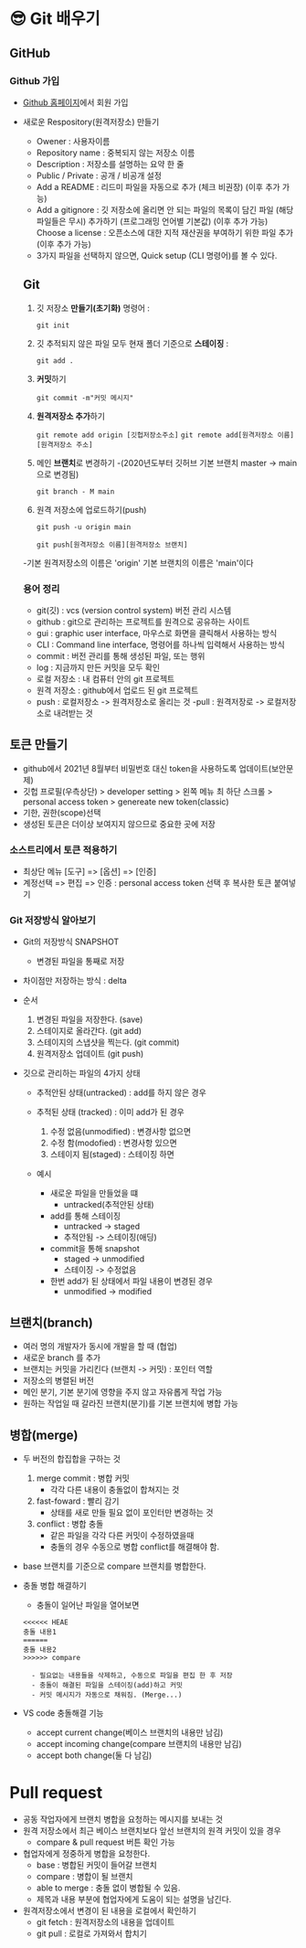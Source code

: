 😎 Git 배우기
=== 

GitHub
---
### Github 가입
- [Github 홈페이지](https://https://github.com/)에서 회원 가입
- 새로운 Respository(원격저장소) 만들기
    - Owener : 사용자이름
    - Repository name : 중복되지 않는 저장소 이름
    - Description : 저장소를 설명하는 요약 한 줄 
    - Public / Private : 공개 / 비공개 설정
    - Add a README : 리드미 파일을 자동으로 추가 (체크 비권장) (이후 추가 가능)
    - Add a gitignore : 깃 저장소에 올리면 안 되는 파일의 목록이 담긴 파일 (해당 파일들은 무시) 추가하기 (프로그래밍 언어별 기본값) (이후 추가 가능)
    Choose a license : 오픈소스에 대한 지적 재산권을 부여하기 위한 파일 추가 (이후 추가 가능)
    - 3가지 파일을 선택하지 않으면, Quick setup (CLI 명령어)를 볼 수 있다. 

    Git
    ---

    1. 깃 저장소 **만들기(초기화)** 명령어 :

        `git init`

     2. 깃 추적되지 않은 파일 모두 현재 폴더 기준으로 **스테이징** : 

        `git add .`

     3. **커밋**하기

         `git commit -m"커밋 메시지"`

     4. **원격저장소 추가**하기

        `git remote add origin [깃헙저장소주소]`
        `git remote add[원격저장소 이름][원격저장소 주소]`

     5. 메인 **브랜치**로 변경하기
        -(2020년도부터 깃허브 기본 브랜치 master -> main으로 변경됨)

        `git branch - M main`

    6. 원격 저장소에 업로드하기(push)

        `git push -u origin main`   

        `git push[원격저장소 이름][원격저장소 브랜치]`

    -기본 원격저장소의 이름은 'origin' 기본 브랜치의 이름은 'main'이다


    ### 용어 정리
    - git(깃) : vcs (version control system) 버전 관리 시스템
    - github : git으로 관리하는 프로젝트를 원격으로 공유하는 사이트
    - gui : graphic user interface, 마우스로 화면을 클릭해서 사용하는 방식
    - CLI : Command line interface, 명령어를 하나씩 입력해서 사용하는 방식
    - commit : 버전 관리를 통해 생성된 파일, 또는 행위
    - log : 지금까지 만든 커밋을 모두 확인 
    - 로컬 저장소 : 내 컴퓨터 안의 git 프로젝트
    - 원격 저장소 : github에서 업로드 된 git 프로젝트
    - push : 로컬저장소 -> 원격저장소로 올리는 것
    -pull : 원격저장로 -> 로컬저장소로 내려받는 것

## 토큰 만들기
- github에서 2021년 8월부터 비밀번호 대신 token을 사용하도록 업데이트(보안문제)
- 깃헙 프로필(우측상단) > developer setting > 왼쪽 메뉴 최 하단 스크롤 > personal access token > genereate new token(classic)
- 기한, 권한(scope)선택
- 생성된 토큰은 더이상 보여지지 않으므로 중요한 곳에 저장

### 소스트리에서 토큰 적용하기
- 최상단 메뉴 [도구] => [옵션] => [인증]
- 계정선택 => 편집 => 인증 : personal access token 선택 후 복사한 토큰 붙여넣기

### Git 저장방식 알아보기
- Git의 저장방식 SNAPSHOT
    - 변경된 파일을 통째로 저장
- 차이점만 저장하는 방식 : delta
- 순서 
    1. 변경된 파일을 저장한다. (save)
    2. 스테이지로 올라간다. (git add)
    3. 스테이지의 스냅샷을 찍는다. (git commit)
    4. 원격저장소 업데이트 (git push)

- 깃으로 관리하는 파일의 4가지 상태
    - 추적안된 상태(untracked) : add를 하지 않은 경우
    - 추적된 상태 (tracked) : 이미 add가 된 경우
        1. 수정 없음(unmodified) : 변경사항 없으면
        2. 수정 함(modofied) : 변경사항 있으면
        3. 스테이지 됨(staged) : 스테이징 하면
    
    - 예시
        - 새로운 파일을 만들었을 떄
            - untracked(추적안된 상태)
        - add를 통해 스테이징 
            - untracked -> staged
            - 추적안됨 -> 스테이징(애딩)
        - commit을 통해 snapshot    
            - staged -> unmodified
            - 스테이징 -> 수정없음
        - 한번 add가 된 상태에서 파일 내용이 변경된 경우 
            - unmodified -> modified


## 브랜치(branch)

- 여러 명의 개발자가 동시에 개발을 할 때 (협업)
- 새로운 branch 를 추가
- 브랜치는 커밋을 가리킨다 (브랜치 -> 커밋) : 포인터 역할
- 저장소의 병렬된 버전
- 메인 분기, 기본 분기에 영향을 주지 않고 자유롭게 작업 가능
- 원하는 작업일 때 갈라진 브랜치(분기)를 기본 브랜치에 병합 가능 

## 병합(merge)
- 두 버전의 합집합을 구하는 것
    1. merge commit : 병합 커밋
        - 각각 다른 내용이 충돌없이 합쳐지는 것
    2. fast-foward : 빨리 감기
        - 상태를 새로 만들 필요 없이 포인터만 변경하는 것
    3. conflict : 병합 충돌
        - 같은 파일을 각각 다른 커밋이 수정하였을때 
        - 충돌의 경우 수동으로 병합 conflict를 해결해야 함. 
        

- base 브랜치를 기준으로 compare 브랜치를 병합한다.
- 충돌 병합 해결하기 
    - 충돌이 일어난 파일을 열어보면 
    ```
    <<<<<< HEAE
    충돌 내용1
    ======
    충돌 내용2
    >>>>>> compare
    ```        
        - 필요없는 내용들을 삭제하고, 수동으로 파일을 편집 한 후 저장
        - 충돌이 해결된 파일을 스테이징(add)하고 커밋
        - 커밋 메시지가 자동으로 채워짐. (Merge...)

- VS code 충돌해결 기능
    - accept current change(베이스 브랜치의 내용만 남김)
    - accept incoming change(compare 브랜치의 내용만 남김)
    - accept both change(둘 다 남김)

# Pull request
- 공동 작업자에게 브랜치 병합을 요청하는 메시지를 보내는 것
- 원격 저장소에서 최근 베이스 브랜치보다 앞선 브랜치의 원격 커밋이 있을 경우
    - compare & pull request 버튼 확인 가능
- 협업자에게 정중하게 병합을 요청한다. 
    - base : 병합된 커밋이 들어갈 브랜치 
    - compare : 병합이 될 브랜치
    - able to merge : 충돌 없이 병합될 수 있음.
    - 제목과 내용 부분에 협업자에게 도움이 되는 설명을 남긴다. 
- 원격저장소에서 변경이 된 내용을 로컬에서 확인하기
    - git fetch : 원격저장소의 내용을 업데이트
    - git pull : 로컬로 가져와서 합치기
        


            









